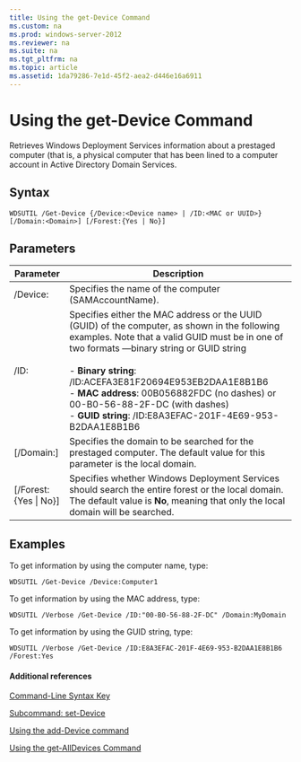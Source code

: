 ```yaml
---
title: Using the get-Device Command
ms.custom: na
ms.prod: windows-server-2012
ms.reviewer: na
ms.suite: na
ms.tgt_pltfrm: na
ms.topic: article
ms.assetid: 1da79286-7e1d-45f2-aea2-d446e16a6911
---
```

# Using the get-Device Command
Retrieves Windows Deployment Services information about a prestaged computer \(that is, a physical computer that has been lined to a computer account in Active Directory Domain Services.  
  
## Syntax  
  
```  
WDSUTIL /Get-Device {/Device:<Device name> | /ID:<MAC or UUID>} [/Domain:<Domain>] [/Forest:{Yes | No}]  
```  
  
## Parameters  
  
|Parameter|Description|  
|-------------|---------------|  
|\/Device:<Device name>|Specifies the name of the computer \(SAMAccountName\).|  
|\/ID:<MAC or UUID>|Specifies either the MAC address or the UUID \(GUID\) of the computer, as shown in the following examples. Note that a valid GUID must be in one of two formats —binary string or GUID string<br /><br />-   **Binary string**: \/ID:ACEFA3E81F20694E953EB2DAA1E8B1B6<br />-   **MAC address**: 00B056882FDC \(no dashes\) or 00\-B0\-56\-88\-2F\-DC \(with dashes\)<br />-   **GUID string**: \/ID:E8A3EFAC\-201F\-4E69\-953\-B2DAA1E8B1B6|  
|\[\/Domain:<Domain>\]|Specifies the domain to be searched for the prestaged computer. The default value for this parameter is the local domain.|  
|\[\/Forest:{Yes &#124; No}\]|Specifies whether Windows Deployment Services should search the entire forest or the local domain. The default value is **No**, meaning that only the local domain will be searched.|  
  
## <a name="BKMK_examples"></a>Examples  
To get information by using the computer name, type:  
  
```  
WDSUTIL /Get-Device /Device:Computer1  
```  
  
To get information by using the MAC address, type:  
  
```  
WDSUTIL /Verbose /Get-Device /ID:"00-B0-56-88-2F-DC" /Domain:MyDomain  
```  
  
To get information by using the GUID string, type:  
  
```  
WDSUTIL /Verbose /Get-Device /ID:E8A3EFAC-201F-4E69-953-B2DAA1E8B1B6 /Forest:Yes  
```  
  
#### Additional references  
[Command-Line Syntax Key](Command-Line-Syntax-Key.md)  
  
[Subcommand: set-Device](Subcommand--set-Device.md)  
  
[Using the add-Device command](Using-the-add-Device-command.md)  
  
[Using the get-AllDevices Command](Using-the-get-AllDevices-Command.md)  
  

